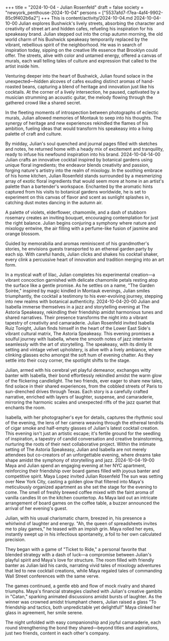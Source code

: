 +++
title = "2024-10-04 - Julian Rosenfeld"
draft = false
society = "newyork_penthouse-2024-10-04"
persons = ["5537afd7-f7ea-4af4-9902-85c9f402b6a2"]
+++
This is content/activity/2024-10-04.md
2024-10-04-10-00
Julian explores Bushwick's lively streets, absorbing the character and creativity of street art and hidden cafes, refueling his inspiration for his speakeasy brand.
Julian stepped out into the crisp autumn morning, the old world charm of his Bushwick speakeasy temporarily replaced by the vibrant, rebellious spirit of the neighborhood. He was in search of inspiration today, sipping on the creative life essence that Brooklyn could offer. The streets, alive with color and untamed energy, offered a canvas of murals, each wall telling tales of culture and expression that called to the artist inside him.

Venturing deeper into the heart of Bushwick, Julian found solace in the unexpected—hidden alcoves of cafes exuding distinct aromas of hand-roasted beans, capturing a blend of heritage and innovation just like his cocktails. At the corner of a lively intersection, he paused, captivated by a musician strumming an acoustic guitar, the melody flowing through the gathered crowd like a shared secret.

In the fleeting moments of introspection between photographs of eclectic murals, Julian allowed memories of Montauk to seep into his thoughts. The synergy of heritage and new experiences rekindled the flames of his ambition, fueling ideas that would transform his speakeasy into a living palette of craft and culture.

By midday, Julian's soul quenched and journal pages filled with sketches and notes, he returned home with a heady mix of excitement and tranquility, ready to infuse his newfound inspiration into his brand.
2024-10-04-14-00
Julian crafts an innovative cocktail inspired by botanical gardens using unique floral ingredients; the endeavor blends creativity and passion, forging nature's artistry into the realm of mixology.
In the soothing embrace of his home kitchen, Julian Rosenfeld stands surrounded by a mesmerizing array of exotic floral ingredients that would seem more at home in an artist's palette than a bartender's workspace. Enchanted by the aromatic hints captured from his visits to botanical gardens worldwide, he is set to experiment on this canvas of flavor and scent as sunlight splashes in, catching dust motes dancing in the autumn air.

A palette of violets, elderflower, chamomile, and a dash of stubborn rosemary creates an inviting bouquet, encouraging contemplation for just the right balance. Julian begins conjuring a symphony where nature and mixology entwine, the air filling with a perfume-like fusion of jasmine and orange blossom.

Guided by memorabilia and aromas reminiscent of his grandmother's stories, he envisions guests transported to an ethereal garden party by each sip. With careful hands, Julian clicks and shakes his cocktail shaker, every clink a percussive heart of innovation and tradition merging into an art form.

In a mystical waft of lilac, Julian completes his experimental creation—a vibrant concoction garnished with delicate chamomile petals resting atop the surface like a gentle promise. As he settles on a name, "The Garden Soirée," inspired by magic kindled in Montauk evenings, Julian smiles triumphantly, the cocktail a testimony to his ever-evolving journey, stepping into new realms with botanical authenticity.
2024-10-04-20-00
Julian and Isabella immerse themselves in a jazz and storytelling evening at The Astoria Speakeasy, rekindling their friendship amidst harmonious tunes and shared narratives. Their presence transforms the night into a vibrant tapestry of creativity and camaraderie.
Julian Rosenfeld invited Isabella Ruiz
Tonight, Julian finds himself in the heart of the Lower East Side's vibrant cultural matrix, The Astoria Speakeasy. This evening promises a soulful journey with Isabella, where the smooth notes of jazz intertwine seamlessly with the art of storytelling. The speakeasy, with its dimly lit setting and vintage velvet upholstery, is alive with a lively ambiance, where clinking glasses echo amongst the soft hum of evening chatter. As they settle into their cozy corner, the spotlight shifts to the stage.

Julian, armed with his cerebral yet playful demeanor, exchanges witty banter with Isabella, their bond effortlessly rekindled amidst the warm glow of the flickering candlelight. The two friends, ever eager to share new tales, find solace in their shared experiences, from the cobbled streets of Paris to sun-drenched drives through Texas. Each story is a carefully crafted narrative, enriched with layers of laughter, suspense, and camaraderie, mirroring the harmonic scales and unexpected riffs of the jazz quartet that enchants the room.

Isabella, with her photographer's eye for details, captures the rhythmic soul of the evening, the lens of her camera weaving through the ethereal tendrils of cigar smoke and half-empty glasses of Julian's latest cocktail creation. This evening isn't just an artistic escape; it's fertile ground for the seedling of inspiration, a tapestry of candid conversation and creative brainstorming, nurturing the roots of their next collaborative project. Within the intimate setting of The Astoria Speakeasy, Julian and Isabella are not merely attendees but co-creators of an unforgettable evening, where dreams take shape amidst the symphony of storytelling and jazz.
2024-10-04-19-00
Maya and Julian spend an engaging evening at her NYC apartment, reinforcing their friendship over board games filled with joyous banter and competitive spirit.
Maya Lopez invited Julian Rosenfeld
The sun was setting over New York City, casting a golden glow that filtered into Maya's meticulously organized apartment as she set the stage for the evening to come. The smell of freshly brewed coffee mixed with the faint aroma of vanilla candles lit on the kitchen countertop. As Maya laid out an intricate arrangement of board games on the coffee table, a buzzer announced the arrival of her evening's guest.

Julian, with his usual charismatic charm, breezed in, his presence a whirlwind of laughter and energy. "Ah, the queen of spreadsheets invites me to play games," he teased with an impish grin. Maya rolled her eyes, instantly swept up in his infectious spontaneity, a foil to her own calculated precision.

They began with a game of "Ticket to Ride," a personal favorite that blended strategy with a dash of luck—a compromise between Julian's playful spirit and Maya's love for structure. The room filled with friendly banter as Julian laid his cards, narrating vivid tales of mixology adventures that led to new cocktail creations, while Maya regaled tales of commanding Wall Street conferences with the same verve.

The games continued, a gentle ebb and flow of mock rivalry and shared triumphs. Maya's financial strategies clashed with Julian's creative gambits in "Catan," sparking animated discussions amidst bursts of laughter. As the winner was crowned amidst triumphant cheers, Julian raised a glass "To friendship and tactics, both unpredictable yet delightful!" Maya clinked her glass in agreement, her smile serene.

The night unfolded with easy companionship and joyful camaraderie, each round strengthening the bond they shared—beyond titles and aspirations, just two friends, content in each other's company.
